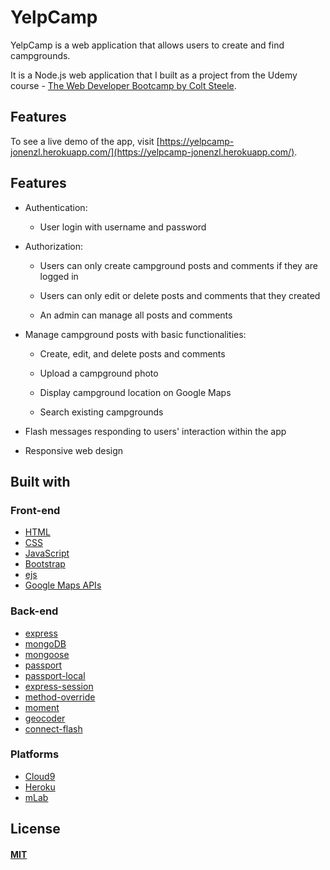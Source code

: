# YelpCamp

YelpCamp is a web application that allows users to create and find campgrounds.

It is a Node.js web application that I built as a project from the Udemy course - [The Web Developer Bootcamp by Colt Steele](https://www.udemy.com/the-web-developer-bootcamp/).

## Features

To see a live demo of the app, visit [https://yelpcamp-jonenzl.herokuapp.com/](https://yelpcamp-jonenzl.herokuapp.com/).

## Features

* Authentication:
  
  * User login with username and password

* Authorization:

  * Users can only create campground posts and comments if they are logged in

  * Users can only edit or delete posts and comments that they created

  * An admin can manage all posts and comments

* Manage campground posts with basic functionalities:

  * Create, edit, and delete posts and comments

  * Upload a campground photo

  * Display campground location on Google Maps
  
  * Search existing campgrounds

* Flash messages responding to users' interaction within the app

* Responsive web design

## Built with

### Front-end

* [HTML](https://developer.mozilla.org/en-US/docs/Web/HTML)
* [CSS](https://developer.mozilla.org/en-US/docs/Web/CSS)
* [JavaScript](https://developer.mozilla.org/en-US/docs/Web/JavaScript)
* [Bootstrap](http://getbootstrap.com/)
* [ejs](http://ejs.co/)
* [Google Maps APIs](https://developers.google.com/maps/)

### Back-end

* [express](https://expressjs.com/)
* [mongoDB](https://www.mongodb.com/)
* [mongoose](http://mongoosejs.com/)
* [passport](http://www.passportjs.org/)
* [passport-local](https://github.com/jaredhanson/passport-local)
* [express-session](https://github.com/expressjs/session)
* [method-override](https://github.com/expressjs/method-override)
* [moment](https://momentjs.com/)
* [geocoder](https://github.com/wyattdanger/geocoder)
* [connect-flash](https://github.com/jaredhanson/connect-flash)

### Platforms

* [Cloud9](https://aws.amazon.com/cloud9/?origin=c9io)
* [Heroku](https://www.heroku.com)
* [mLab](https://mlab.com/)

## License

#### [MIT](./LICENSE)
